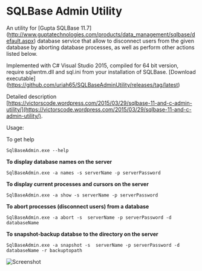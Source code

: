 # SQLBase Admin Utility

An utility for [Gupta SQLBase 11.7] (http://www.guptatechnologies.com/products/data_management/sqlbase/default.aspx) database service that allow to disconnect users from the given database by aborting database processes, as well as perform other actions listed below.

Implemented with C# Visual Studio 2015, compiled for 64 bit version, require sqlwntm.dll and sql.ini from your installation of SQLBase. [Download executable] (https://github.com/uriah65/SQLBaseAdminUtility/releases/tag/latest)

Detailed description [https://victorscode.wordpress.com/2015/03/29/sqlbase-11-and-c-admin-utility/](https://victorscode.wordpress.com/2015/03/29/sqlbase-11-and-c-admin-utility/).

Usage:

To get help
```
SqlBaseAdmin.exe --help
```
**To display database names on the server**
```
SqlBaseAdmin.exe -a names -s serverName -p serverPassword
```
**To display current processes and cursors on the server**
```
SqlBaseAdmin.exe -a show -s serverName -p serverPassword
```
**To abort processes (disconnect users) from a database**
```
SqlBaseAdmin.exe -a abort -s  serverName -p serverPassword -d databaseName
```
**To snapshot-backup databse to the directory on the server**
```
SqlBaseAdmin.exe -a snapshot -s  serverName -p serverPassword -d databaseName -r backuptopath
```
![Screenshot](https://victorscode.files.wordpress.com/2015/03/abortsnapshot1.png "Screen shot")
